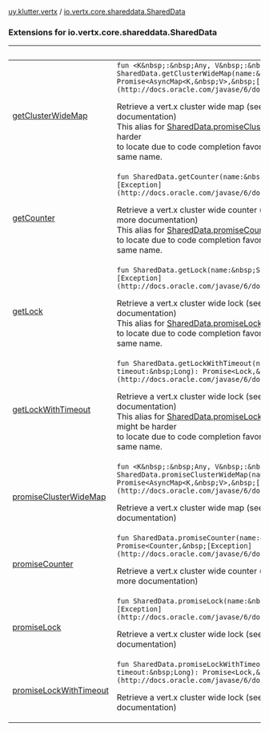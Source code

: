 [uy.klutter.vertx](../index.md) / [io.vertx.core.shareddata.SharedData](.)


### Extensions for io.vertx.core.shareddata.SharedData

|&nbsp;|&nbsp;|
|---|---|
| [getClusterWideMap](get-cluster-wide-map.md) | `fun <K&nbsp;:&nbsp;Any, V&nbsp;:&nbsp;Any> SharedData.getClusterWideMap(name:&nbsp;String): Promise<AsyncMap<K,&nbsp;V>,&nbsp;[Exception](http://docs.oracle.com/javase/6/docs/api/java/lang/Exception.html)>`<p>Retrieve a vert.x cluster wide map (see Vert.x SharedData class for more documentation)<br/>This alias for [SharedData.promiseClusterWideMap(name)](#) and might be harder<br/>to locate due to code completion favoring the built-in method of the same name.</p> |
| [getCounter](get-counter.md) | `fun SharedData.getCounter(name:&nbsp;String): Promise<Counter,&nbsp;[Exception](http://docs.oracle.com/javase/6/docs/api/java/lang/Exception.html)>`<p>Retrieve a vert.x cluster wide counter (see Vert.x SharedData class for more documentation)<br/>This alias for [SharedData.promiseCounter(name)](#) and might be harder<br/>to locate due to code completion favoring the built-in method of the same name.</p> |
| [getLock](get-lock.md) | `fun SharedData.getLock(name:&nbsp;String): Promise<Lock,&nbsp;[Exception](http://docs.oracle.com/javase/6/docs/api/java/lang/Exception.html)>`<p>Retrieve a vert.x cluster wide lock (see Vert.x SharedData class for more documentation)<br/>This alias for [SharedData.promiseLock(name)](#) and might be harder<br/>to locate due to code completion favoring the built-in method of the same name.</p> |
| [getLockWithTimeout](get-lock-with-timeout.md) | `fun SharedData.getLockWithTimeout(name:&nbsp;String, timeout:&nbsp;Long): Promise<Lock,&nbsp;[Exception](http://docs.oracle.com/javase/6/docs/api/java/lang/Exception.html)>`<p>Retrieve a vert.x cluster wide lock (see Vert.x SharedData class for more documentation)<br/>This alias for [SharedData.promiseLockWithTimeout(name,timeout)](#) and might be harder<br/>to locate due to code completion favoring the built-in method of the same name.</p> |
| [promiseClusterWideMap](promise-cluster-wide-map.md) | `fun <K&nbsp;:&nbsp;Any, V&nbsp;:&nbsp;Any> SharedData.promiseClusterWideMap(name:&nbsp;String): Promise<AsyncMap<K,&nbsp;V>,&nbsp;[Exception](http://docs.oracle.com/javase/6/docs/api/java/lang/Exception.html)>`<p>Retrieve a vert.x cluster wide map (see Vert.x SharedData class for more documentation)</p> |
| [promiseCounter](promise-counter.md) | `fun SharedData.promiseCounter(name:&nbsp;String): Promise<Counter,&nbsp;[Exception](http://docs.oracle.com/javase/6/docs/api/java/lang/Exception.html)>`<p>Retrieve a vert.x cluster wide counter (see Vert.x SharedData class for more documentation)</p> |
| [promiseLock](promise-lock.md) | `fun SharedData.promiseLock(name:&nbsp;String): Promise<Lock,&nbsp;[Exception](http://docs.oracle.com/javase/6/docs/api/java/lang/Exception.html)>`<p>Retrieve a vert.x cluster wide lock (see Vert.x SharedData class for more documentation)</p> |
| [promiseLockWithTimeout](promise-lock-with-timeout.md) | `fun SharedData.promiseLockWithTimeout(name:&nbsp;String, timeout:&nbsp;Long): Promise<Lock,&nbsp;[Exception](http://docs.oracle.com/javase/6/docs/api/java/lang/Exception.html)>`<p>Retrieve a vert.x cluster wide lock (see Vert.x SharedData class for more documentation)</p> |

